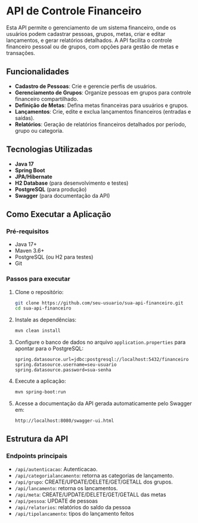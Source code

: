 # API de Controle Financeiro

Esta API permite o gerenciamento de um sistema financeiro, onde os usuários podem cadastrar pessoas, grupos, metas, criar e editar lançamentos, e gerar relatórios detalhados. A API facilita o controle financeiro pessoal ou de grupos, com opções para gestão de metas e transações.

## Funcionalidades

- **Cadastro de Pessoas**: Crie e gerencie perfis de usuários.
- **Gerenciamento de Grupos**: Organize pessoas em grupos para controle financeiro compartilhado.
- **Definição de Metas**: Defina metas financeiras para usuários e grupos.
- **Lançamentos**: Crie, edite e exclua lançamentos financeiros (entradas e saídas).
- **Relatórios**: Geração de relatórios financeiros detalhados por período, grupo ou categoria.

## Tecnologias Utilizadas

- **Java 17**
- **Spring Boot**
- **JPA/Hibernate**
- **H2 Database** (para desenvolvimento e testes)
- **PostgreSQL** (para produção)
- **Swagger** (para documentação da API)

## Como Executar a Aplicação

### Pré-requisitos

- Java 17+
- Maven 3.6+
- PostgreSQL (ou H2 para testes)
- Git

### Passos para executar

1. Clone o repositório:
    ```bash
    git clone https://github.com/seu-usuario/sua-api-financeiro.git
    cd sua-api-financeiro
    ```

2. Instale as dependências:
    ```bash
    mvn clean install
    ```

3. Configure o banco de dados no arquivo `application.properties` para apontar para o PostgreSQL:
    ```properties
    spring.datasource.url=jdbc:postgresql://localhost:5432/financeiro
    spring.datasource.username=seu-usuario
    spring.datasource.password=sua-senha
    ```

4. Execute a aplicação:
    ```bash
    mvn spring-boot:run
    ```

5. Acesse a documentação da API gerada automaticamente pelo Swagger em:
    ```
    http://localhost:8080/swagger-ui.html
    ```

## Estrutura da API

### Endpoints principais

  - `/api/autenticacao`: Autenticacao.
  - `/api/categorialancamento`: retorna as categorias de lançamento.
  - `/api/grupo`: CREATE/UPDATE/DELETE/GET/GETALL dos grupos.
  - `/api/lancamento`: retorna os lancamentos.
  - `/api/meta`: CREATE/UPDATE/DELETE/GET/GETALL das metas
  - `/api/pessoa`: UPDATE de pessoas
  - `/api/relatorios`: relatórios do saldo da pessoa
  - `/api/tipolancamento`: tipos do lançamento feitos
